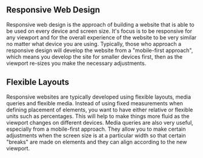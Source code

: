 ## Responsive Web Design

Responsive web design is the approach of building a website that is able to be used on every device and screen size. It's focus is to be responsive for any viewport and for the overall experience of the website to be very similar no matter what device you are using. Typically, those who approach a responsive design will develop the website from a "mobile-first approach", which means you develop the site for smaller devices first, then as the viewport re-sizes you make the necessary adjustments.

## Flexible Layouts

Responsive websites are typically developed using flexible layouts, media queries and flexible media. Instead of using fixed measurements when defining placement of elements, you want to have either relative or flexible units such as percentages. This will help to make things more fluid as the viewport changes on different devices. Media queries are also very useful, especially from a mobile-first approach. They allow you to make certain adjustments when the screen size is at a particular width so that certain "breaks" are made on elements and they can align according to the new viewport.